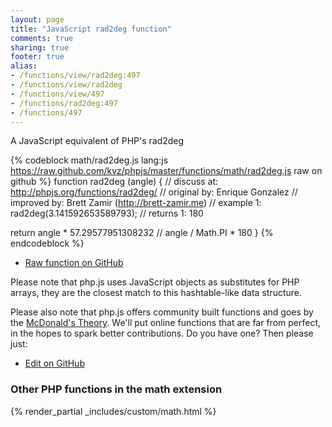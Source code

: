 ```yaml
---
layout: page
title: "JavaScript rad2deg function"
comments: true
sharing: true
footer: true
alias:
- /functions/view/rad2deg:497
- /functions/view/rad2deg
- /functions/view/497
- /functions/rad2deg:497
- /functions/497
---
```

<!-- Generated by Rakefile:build -->
A JavaScript equivalent of PHP's rad2deg

{% codeblock math/rad2deg.js lang:js https://raw.github.com/kvz/phpjs/master/functions/math/rad2deg.js raw on github %}
function rad2deg (angle) {
  //  discuss at: http://phpjs.org/functions/rad2deg/
  // original by: Enrique Gonzalez
  // improved by: Brett Zamir (http://brett-zamir.me)
  //   example 1: rad2deg(3.141592653589793);
  //   returns 1: 180

  return angle * 57.29577951308232 // angle / Math.PI * 180
}
{% endcodeblock %}

 - [Raw function on GitHub](https://github.com/kvz/phpjs/blob/master/functions/math/rad2deg.js)

Please note that php.js uses JavaScript objects as substitutes for PHP arrays, they are 
the closest match to this hashtable-like data structure. 

Please also note that php.js offers community built functions and goes by the 
[McDonald's Theory](https://medium.com/what-i-learned-building/9216e1c9da7d). We'll put online 
functions that are far from perfect, in the hopes to spark better contributions. 
Do you have one? Then please just: 

 - [Edit on GitHub](https://github.com/kvz/phpjs/edit/master/functions/math/rad2deg.js)


### Other PHP functions in the math extension
{% render_partial _includes/custom/math.html %}
